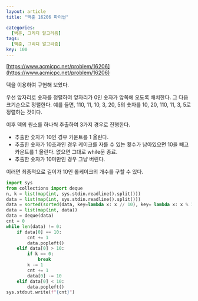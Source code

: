 ```yaml
---
layout: article
title: "백준 16206 파이썬"

categories:
  [백준, 그리디 알고리즘]
tags:
  [백준, 그리디 알고리즘]
key: 100
---
```


[https://www.acmicpc.net/problem/16206](https://www.acmicpc.net/problem/16206)

덱을 이용하여 구현해 보았다.

우선 앞자리로 숫자를 정렬하여 앞자리가 0인 숫자가 앞쪽에 오도록 배치한다. 그 다음 크기순으로 정렬한다. 예를 들면, 110, 11, 10, 3, 20, 5의 숫자를 10, 20, 110, 11, 3, 5로 정렬하는 것이다. 

이후 덱의 원소를 하나씩 추출하여 3가지 경우로 진행한다.

- 추출한 숫자가 10인 경우 카운트를 1 올린다.
- 추출한 숫자가 10초과인 경우 케이크를 자를 수 있는 횟수가 남아있으면 10을 빼고 카운트를 1 올린다. 없으면 그대로 while문 종료.
- 추출한 숫자가 10미만인 경우 그냥 버린다. 

이러면 최종적으로 길이가 10인 롤케이크의 개수를 구할 수 있다.

``` python
import sys
from collections import deque
n, k = list(map(int, sys.stdin.readline().split()))
data = list(map(int, sys.stdin.readline().split()))
data = sorted(sorted(data, key=lambda x: x // 10), key= lambda x: x % 10)
data = list(map(int, data))
data = deque(data)
cnt = 0
while len(data) != 0:
    if data[0] == 10:
        cnt += 1
        data.popleft()
    elif data[0] > 10:
        if k == 0:
            break
        k -= 1
        cnt += 1
        data[0] -= 10
    elif data[0] < 10:
        data.popleft()
sys.stdout.write(f"{cnt}")
```